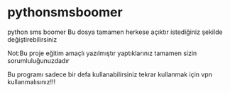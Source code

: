 # pythonsmsboomer
python sms boomer
Bu dosya tamamen herkese açıktır istediğiniz şekilde değiştirebilirsiniz

Not:Bu proje eğitim amaçlı yazılmıştır yaptıklarınız tamamen sizin sorumluluğunuzdadır

Bu programı sadece bir defa kullanabilirsiniz tekrar kullanmak için vpn kullanmalısınız!!!
